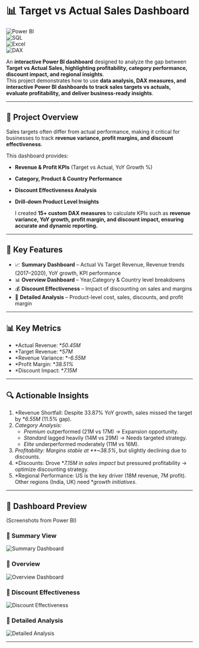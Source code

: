 # 📊 Target vs Actual Sales Dashboard

![Power BI](https://img.shields.io/badge/Tool-PowerBI-blue)  
![SQL](https://img.shields.io/badge/Tool-SQL-orange)  
![Excel](https://img.shields.io/badge/Tool-Excel-green)  
![DAX](https://img.shields.io/badge/Language-DAX-yellow)  

An **interactive Power BI dashboard** designed to analyze the gap between **Target vs Actual Sales, highlighting profitability, category performance, discount impact, and regional insights**.  
This project demonstrates how to use **data analysis, DAX measures, and interactive Power BI dashboards to track sales targets vs actuals, evaluate profitability, and deliver business-ready insights**.  

---

## 🚀 Project Overview
Sales targets often differ from actual performance, making it critical for businesses to track **revenue variance, profit margins, and discount effectiveness**.  

This dashboard provides:  
- **Revenue & Profit KPIs** (Target vs Actual, YoY Growth %)  
- **Category, Product & Country Performance**  
- **Discount Effectiveness Analysis**  
- **Drill-down Product Level Insights**

  I created **15+ custom DAX measures** to calculate KPIs such as **revenue variance, YoY growth, profit margin, and discount impact, ensuring accurate and dynamic reporting.**

---

## 🔑 Key Features
- 📈 **Summary Dashboard** – Actual Vs Target Revenue, Revenue trends (2017–2020), YoY growth, KPI performance  
- 📊 **Overview Dashboard** –  Year,Category & Country level breakdowns  
- 💰 **Discount Effectiveness** – Impact of discounting on sales and margins  
- 📑 **Detailed Analysis** – Product-level cost, sales, discounts, and profit margin  

---

## 📊 Key Metrics
- *Actual Revenue: **50.45M*  
- *Target Revenue: **57M*  
- *Revenue Variance: **-6.55M*  
- *Profit Margin: **38.51%*  
- *Discount Impact: **7.15M*  

---

## 🔍 Actionable Insights
1. *Revenue Shortfall: Despite 33.87% YoY growth, sales missed the target by **6.55M* (11.5% gap).  
2. *Category Analysis*:  
   - *Premium* outperformed (21M vs 17M) → Expansion opportunity.  
   - *Standard* lagged heavily (14M vs 29M) → Needs targeted strategy.  
   - *Elite* underperformed moderately (11M vs 16M).  
3. *Profitability: Margins stable at **~38.5%*, but slightly declining due to discounts.  
4. *Discounts: Drove **7.15M in sales impact* but pressured profitability → optimize discounting strategy.  
5. *Regional Performance: US is the key driver (18M revenue, 7M profit). Other regions (India, UK) need **growth initiatives*.  

---

## 📸 Dashboard Preview
(Screenshots from Power BI)  

### 🔹 Summary View  
![Summary Dashboard](screenshots/Summary.png)  

### 🔹 Overview  
![Overview Dashboard](screenshots/Overview.png)  

### 🔹 Discount Effectiveness  
![Discount Effectiveness](screenshots/Discount_Effectiveness.png)  

### 🔹 Detailed Analysis  
![Detailed Analysis](screenshots/Detailed_Analysis.png)  

---

